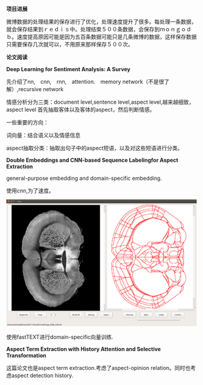 **项目进展**

微博数据的处理结果的保存进行了优化，处理速度提升了很多。每处理一条数据，就会保存结果到ｒｅｄｉｓ中。处理结束５００条数据，会保存到ｍｏｎｇｏｄｂ。速度提高原因可能是因为五百条数据可能只是几条微博的数据，这样保存数据只需要保存几次就可以，不用原来那样保存５００次。

**论文阅读**

**Deep Learning for Sentiment Analysis: A Survey**

先介绍了nn,　cnn,　rnn,　attention.　memory network（不是很了解）,recursive network

情感分析分为三类：document level,sentence level,aspect level,越来越细致，aspect level 首先抽取客体以及客体的aspect，然后判断情感。

一些重要的方向：

词向量：结合语义以及情感信息

aspect抽取分类：抽取出句子中的aspect短语，以及对这些短语进行分类。

**Double Embeddings and CNN-based Sequence Labelingfor Aspect Extraction**

general-purpose embedding and domain-specific embedding.

使用cnn,为了速度。

![1571833378074](/1.png)　　　　　　　　　　　　　　　　　　　　　　　　　　　　　　　　　　　　

使用fastTEXT进行domain-specific向量训练.

**Aspect Term Extraction with History Attention and Selective Transformation**

这篇论文也是aspect term extraction.考虑了aspect-opinion relation。同时也考虑aspect detection history.

